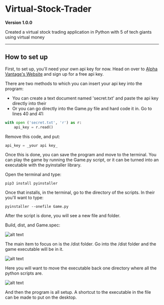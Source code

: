 # Virtual-Stock-Trader

**Version 1.0.0**

Created a virtual stock trading application in Python with 5 of tech giants using virtual money

---

## How to set up

First, to set up, you'll need your own api key for now. Head on over to [Alpha Vantage's Website](https://www.alphavantage.co/) and sign up for a free api key.

There are two methods to which you can insert your api key into the program:
* You can create a text document named 'secret.txt' and paste the api key directly into their
* Or you can go directly into the Game.py file and hard code it in.
Go to lines 40 and 41: 
```python
with open ('secret.txt', 'r') as r:
    api_key = r.read()
```

Remove this code, and put: 
```python
api_key = _your api key_
```

Once this is done, you can save the program and move to the terminal. You can play the game by running the Game.py script, or it can be turned into an executable with the pyinstaller library.

Open the terminal and type:
```
pip3 install pyinstaller
```

Once that installs, in the terminal, go to the directory of the scripts. In their you'll want to type:
```
pyinstaller --onefile Game.py
```

After the script is done, you will see a new file and folder.

Build, dist, and Game.spec:

![alt text](/home/cross/Pictures/folder.png)

The main item to focus on is the /dist folder. Go into the /dist folder and the game executable will be in it.

![alt text](/home/cross/Pictures/dist.png)

Here you will want to move the executable back one directory where all the python scripts are.

![alt text](/home/cross/Pictures/moved.png)

And then the program is all setup. A shortcut to the executable in the file can be made to put on the desktop.
